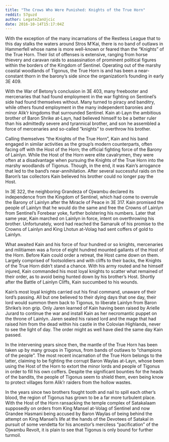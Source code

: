 ```yaml
---
title: "The Crows Who Were Punished: Knights of the True Horn"
reddit: 57guzd
author: LegateZanUjcic
date: 2016-10-14T15:17:04Z
---
```


With the exception of the many incarnations of the Restless League that to this day stalks the waters around Stros M’Kai, there is no band of outlaws in Hammerfell whose name is more well-known or feared than the “Knights” of the True Horn. Their list of offenses is extensive, ranging from horse thievery and caravan raids to assassination of prominent political figures within the borders of the Kingdom of Sentinel. Operating out of the marshy coastal woodlands of Tigonus, the True Horn is and has been a near-constant thorn in the barony’s side since the organization’s founding in early 3E 409.

With the War of Betony’s conclusion in 3E 403, many freebooter and mercenaries that had found employment in the war fighting on Sentinel’s side had found themselves without. Many turned to piracy and banditry, while others found employment in the many independent baronies and minor Alik’r kingdoms that surrounded Sentinel. Kain at-Layn the ambitious brother of Baron Shrike at-Layn, had believed himself to be a better ruler than his admittedly severe and tyrannical brother, and son he assembled a force of mercenaries and so-called ”knights” to overthrow his brother.

Calling themselves “the Knights of the True Horn”, Kain and his band engaged in similar activities as the group’s modern counterparts, often facing off with the Host of the Horn; the official fighting force of the Barony of Lainlyn. While the Host of the Horn were elite cavalrymen, they were often at a disadvantage when pursuing the Knights of the True Horn into the marshy woodlands of Tigonus. Though, in the end, it was Kain’s arrogance that led to the band’s near-annihilation. After several successful raids on the Baron’s tax collectors Kain believed his brother could no longer pay the Host.

In 3E 322, the neighboring Grandeza of Ojwambu  declared its independence from the Kingdom of Sentinel, which had come to overrule the Barony of Lainlyn after the Miracle of Peace in 3E 317. Kain promised the people of Lainlyn that he would do the same and free the Crowns of Lainlyn from Sentinel’s Forebear yoke, further bolstering his numbers. Later that same year, Kain marched on Lainlyn in force, intent on overthrowing his brother. Unfortunately, word had reached the Samaruik of his promise to the Crowns of Lainlyn and King Lhotun at-Volag had sent coffers of gold to Lainlyn.

What awaited Kain and his force of four hundred or so knights, mercenaries and militiamen was a force of eight hundred mounted gallants of the Host of the Horn. Before Kain could order a retreat, the Host came down on them. Largely comprised of footsoldiers and with cliffs to their backs, the Knights of the True Horn didn’t stand a chance. With his army routed and he himself injured, Kain commanded his most loyal knights to scatter what remained of their order, as to avoid being hunted down by his brother’s Host. Shortly after the Battle of Lainlyn Cliffs, Kain succumbed to his wounds.

Kain’s most loyal knights carried out his final command, unaware of their lord’s passing. All but one believed to their dying days that one day, their lord would summon them back to Tigonus, to liberate Lainlyn from Baron Shrike’s iron grip. Only Jaren learned of Kain having been raised by Arielle Jurard to continue the war and install Kain as her necromantic puppet on the throne of Lainlyn. Jaren sealed his raised lord and the mage that had raised him from the dead within his castle in the Colovian Highlands, never to see the light of day. The order might as well have died the same day Kain passed.

In the intervening years since then, the mantle of the True Horn has been taken up by many groups in Tigonus, from bands of outlaws to “champions of the people”. The most recent incarnation of the True Horn belongs to the latter, claiming to be fighting the corrupt Baron Waylas at-Layn, whose been using the Host of the Horn to extort the minor lords and people of Tigonus in order to fill his own coffers. Despite the significant bounties for the heads of the bandits, the people of Tigonus seem to shield them, even being know to protect villages form Alik’r raiders from the hollow wastes.

In the years since two brothers fought tooth and nail to spill each other’s blood, the region of Tigonus has grown to be a far more turbulent place. With the Host of the Horn ransacking the temple complex of Satakalaam supposedly on orders from King Mansel at-Volag of Sentinel and now Grandee Hasmani being accused by Baron Waylas of being behind the attempt on King Mansel’s life at the hands of the Devotees of Satakal in pursuit of some vendetta for his ancestor’s merciless “pacification” of the Ojwambu Revolt, it is plain to see that Tigonus is only bound for further turmoil.

